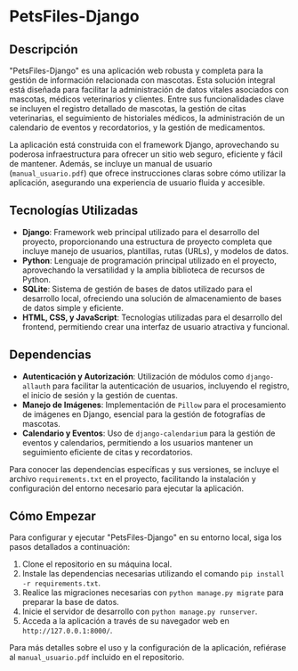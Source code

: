 # PetsFiles-Django

## Descripción
"PetsFiles-Django" es una aplicación web robusta y completa para la gestión de información relacionada con mascotas. Esta solución integral está diseñada para facilitar la administración de datos vitales asociados con mascotas, médicos veterinarios y clientes. Entre sus funcionalidades clave se incluyen el registro detallado de mascotas, la gestión de citas veterinarias, el seguimiento de historiales médicos, la administración de un calendario de eventos y recordatorios, y la gestión de medicamentos. 

La aplicación está construida con el framework Django, aprovechando su poderosa infraestructura para ofrecer un sitio web seguro, eficiente y fácil de mantener. Además, se incluye un manual de usuario (`manual_usuario.pdf`) que ofrece instrucciones claras sobre cómo utilizar la aplicación, asegurando una experiencia de usuario fluida y accesible.

## Tecnologías Utilizadas

- **Django**: Framework web principal utilizado para el desarrollo del proyecto, proporcionando una estructura de proyecto completa que incluye manejo de usuarios, plantillas, rutas (URLs), y modelos de datos.
- **Python**: Lenguaje de programación principal utilizado en el proyecto, aprovechando la versatilidad y la amplia biblioteca de recursos de Python.
- **SQLite**: Sistema de gestión de bases de datos utilizado para el desarrollo local, ofreciendo una solución de almacenamiento de bases de datos simple y eficiente.
- **HTML, CSS, y JavaScript**: Tecnologías utilizadas para el desarrollo del frontend, permitiendo crear una interfaz de usuario atractiva y funcional.

## Dependencias

- **Autenticación y Autorización**: Utilización de módulos como `django-allauth` para facilitar la autenticación de usuarios, incluyendo el registro, el inicio de sesión y la gestión de cuentas.
- **Manejo de Imágenes**: Implementación de `Pillow` para el procesamiento de imágenes en Django, esencial para la gestión de fotografías de mascotas.
- **Calendario y Eventos**: Uso de `django-calendarium` para la gestión de eventos y calendarios, permitiendo a los usuarios mantener un seguimiento eficiente de citas y recordatorios.

Para conocer las dependencias específicas y sus versiones, se incluye el archivo `requirements.txt` en el proyecto, facilitando la instalación y configuración del entorno necesario para ejecutar la aplicación.

## Cómo Empezar

Para configurar y ejecutar "PetsFiles-Django" en su entorno local, siga los pasos detallados a continuación:

1. Clone el repositorio en su máquina local.
2. Instale las dependencias necesarias utilizando el comando `pip install -r requirements.txt`.
3. Realice las migraciones necesarias con `python manage.py migrate` para preparar la base de datos.
4. Inicie el servidor de desarrollo con `python manage.py runserver`.
5. Acceda a la aplicación a través de su navegador web en `http://127.0.0.1:8000/`.

Para más detalles sobre el uso y la configuración de la aplicación, refiérase al `manual_usuario.pdf` incluido en el repositorio.
